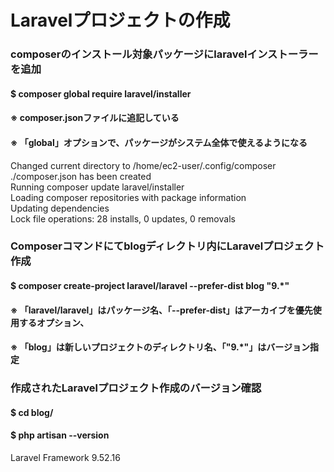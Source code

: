 # Laravelプロジェクトの作成

### composerのインストール対象パッケージにlaravelインストーラーを追加
#### $ composer global require laravel/installer
#### ※ composer.jsonファイルに追記している
#### ※ 「global」オプションで、パッケージがシステム全体で使えるようになる
Changed current directory to /home/ec2-user/.config/composer  
./composer.json has been created  
Running composer update laravel/installer  
Loading composer repositories with package information  
Updating dependencies  
Lock file operations: 28 installs, 0 updates, 0 removals  

### Composerコマンドにてblogディレクトリ内にLaravelプロジェクト作成
#### $ composer create-project laravel/laravel --prefer-dist blog "9.*"
#### ※ 「laravel/laravel」はパッケージ名、「--prefer-dist」はアーカイブを優先使用するオプション、
#### ※ 「blog」は新しいプロジェクトのディレクトリ名、「"9.*"」はバージョン指定

### 作成されたLaravelプロジェクト作成のバージョン確認
#### $ cd blog/
#### $ php artisan --version
Laravel Framework 9.52.16